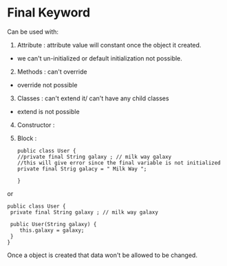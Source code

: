  # Final Keyword
 Can be used with:
1. Attribute  : attribute value will constant once the object it created.
 - we can't un-initialized or default initialization not possible.
2. Methods : can't override
- override not possible
3. Classes : can't extend it/ can't have any child classes
- extend is not possible
4. Constructor :
5. Block :

       public class User {
       //private final String galaxy ; // milk way galaxy
       //this will give error since the final variable is not initialized
       private final Strig galacy = " Milk Way ";
       
       }

  or 
  
    public class User {
     private final String galaxy ; // milk way galaxy

     public User(String galaxy) {
        this.galaxy = galaxy;
     }
    }

Once a object is created that data won't be allowed to be changed.